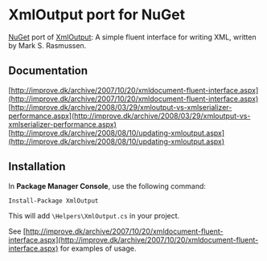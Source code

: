 # XmlOutput port for NuGet #

[NuGet](http://nuget.org "NuGet") port of [XmlOutput](http://github.com/improvedk/XmlOutput "XmlOutput"): A simple fluent interface for writing XML, written by Mark S. Rasmussen.

## Documentation ##
[http://improve.dk/archive/2007/10/20/xmldocument-fluent-interface.aspx](http://improve.dk/archive/2007/10/20/xmldocument-fluent-interface.aspx)
[http://improve.dk/archive/2008/03/29/xmloutput-vs-xmlserializer-performance.aspx](http://improve.dk/archive/2008/03/29/xmloutput-vs-xmlserializer-performance.aspx)
[http://improve.dk/archive/2008/08/10/updating-xmloutput.aspx](http://improve.dk/archive/2008/08/10/updating-xmloutput.aspx)

## Installation ##

In **Package Manager Console**, use the following command:

`Install-Package XmlOutput`

This will add `\Helpers\XmlOutput.cs` in your project. 

See [http://improve.dk/archive/2007/10/20/xmldocument-fluent-interface.aspx](http://improve.dk/archive/2007/10/20/xmldocument-fluent-interface.aspx) for examples of usage.